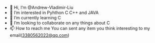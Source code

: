- 👋 Hi, I’m @Andrew-Vladimir-Liu
- 👀 I’m interested in Pyhthon C C++ and JAVA
- 🌱 I’m currently learning C
- 💞️ I’m looking to collaborate on any things about C
- 📫 How to reach me   You can sent any item you think interesting to my email(3380562022@qq.com)

<!---
Andrew-Vladimir-Liu/Andrew-Vladimir-Liu is a ✨ special ✨ repository because its `README.md` (this file) appears on your GitHub profile.
You can click the Preview link to take a look at your changes.
--->
